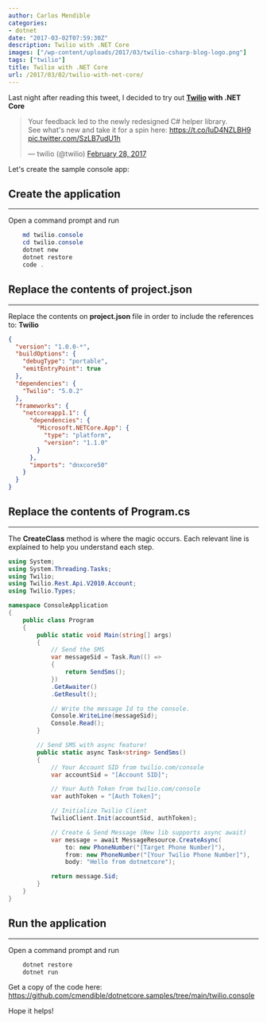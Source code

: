 ```yaml
---
author: Carlos Mendible
categories:
- dotnet
date: "2017-03-02T07:59:30Z"
description: Twilio with .NET Core
images: ["/wp-content/uploads/2017/03/twilio-csharp-blog-logo.png"]
tags: ["twilio"]
title: Twilio with .NET Core
url: /2017/03/02/twilio-with-net-core/
---
```

Last night after reading this tweet, I decided to try out **<a href="https://www.twilio.com/" target="_blank">Twilio</a> with .NET Core** 

<blockquote class="twitter-tweet" data-width="550">
  <p lang="en" dir="ltr">
    Your feedback led to the newly redesigned C# helper library. <br />See what's new and take it for a spin here: <a href="https://t.co/IuD4NZLBH9">https://t.co/IuD4NZLBH9</a> <a href="https://t.co/SzLB7udU1h">pic.twitter.com/SzLB7udU1h</a>
  </p>
  
  <p>
    &mdash; twilio (@twilio) <a href="https://twitter.com/twilio/status/836723837559537671">February 28, 2017</a>
  </p>
</blockquote>

Let's create the sample console app:

## Create the application
---
Open a command prompt and run 
    
``` powershell
    md twilio.console
    cd twilio.console
    dotnet new
    dotnet restore
    code .
```

## Replace the contents of project.json
---
Replace the contents on **project.json** file in order to include the references to: **Twilio**
    
``` json
{
  "version": "1.0.0-*",
  "buildOptions": {
    "debugType": "portable",
    "emitEntryPoint": true
  },
  "dependencies": {
    "Twilio": "5.0.2"
  },
  "frameworks": {
    "netcoreapp1.1": {
      "dependencies": {
        "Microsoft.NETCore.App": {
          "type": "platform",
          "version": "1.1.0"
        }
      },
      "imports": "dnxcore50"
    }
  }
}
```

## Replace the contents of Program.cs
---
The **CreateClass** method is where the magic occurs. Each relevant line is explained to help you understand each step. 
    
``` csharp
using System;
using System.Threading.Tasks;
using Twilio;
using Twilio.Rest.Api.V2010.Account;
using Twilio.Types;

namespace ConsoleApplication
{
    public class Program
    {
        public static void Main(string[] args)
        {
            // Send the SMS
            var messageSid = Task.Run(() => 
            { 
                return SendSms(); 
            })
            .GetAwaiter()
            .GetResult();

            // Write the message Id to the console.
            Console.WriteLine(messageSid);
            Console.Read();
        }

        // Send SMS with async feature!
        public static async Task<string> SendSms()
        {
            // Your Account SID from twilio.com/console
            var accountSid = "[Account SID]";

            // Your Auth Token from twilio.com/console
            var authToken = "[Auth Token]";

            // Initialize Twilio Client
            TwilioClient.Init(accountSid, authToken);

            // Create & Send Message (New lib supports async await)
            var message = await MessageResource.CreateAsync(
                to: new PhoneNumber("[Target Phone Number]"),
                from: new PhoneNumber("[Your Twilio Phone Number]"),
                body: "Hello from dotnetcore");

            return message.Sid;
        }
    }
}
```

## Run the application
---
Open a command prompt and run 
    
``` powershell
    dotnet restore
    dotnet run
```

Get a copy of the code here: <https://github.com/cmendible/dotnetcore.samples/tree/main/twilio.console>

Hope it helps!